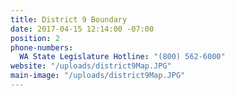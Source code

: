 ```yaml
---
title: District 9 Boundary
date: 2017-04-15 12:14:00 -07:00
position: 2
phone-numbers:
  WA State Legislature Hotline: "(800) 562-6000"
website: "/uploads/district9Map.JPG"
main-image: "/uploads/district9Map.JPG"
---
```


